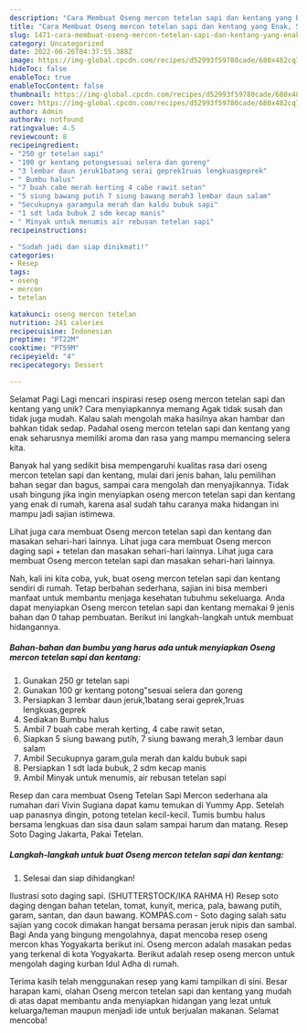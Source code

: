 ```yaml
---
description: "Cara Membuat Oseng mercon tetelan sapi dan kentang yang Enak, Sempurna"
title: "Cara Membuat Oseng mercon tetelan sapi dan kentang yang Enak, Sempurna"
slug: 1471-cara-membuat-oseng-mercon-tetelan-sapi-dan-kentang-yang-enak-sempurna
category: Uncategorized
date: 2022-06-26T04:37:55.388Z
image: https://img-global.cpcdn.com/recipes/d52993f59780cade/680x482cq70/oseng-mercon-tetelan-sapi-dan-kentang-foto-resep-utama.jpg
hideToc: false
enableToc: true
enableTocContent: false
thumbnail: https://img-global.cpcdn.com/recipes/d52993f59780cade/680x482cq70/oseng-mercon-tetelan-sapi-dan-kentang-foto-resep-utama.jpg
cover: https://img-global.cpcdn.com/recipes/d52993f59780cade/680x482cq70/oseng-mercon-tetelan-sapi-dan-kentang-foto-resep-utama.jpg
author: Admin
authorAv: notfound
ratingvalue: 4.5
reviewcount: 8
recipeingredient:
- "250 gr tetelan sapi"
- "100 gr kentang potongsesuai selera dan goreng"
- "3 lembar daun jeruk1batang serai geprek1ruas lengkuasgeprek"
- " Bumbu halus"
- "7 buah cabe merah kerting 4 cabe rawit setan"
- "5 siung bawang putih 7 siung bawang merah3 lembar daun salam"
- "Secukupnya garamgula merah dan kaldu bubuk sapi"
- "1 sdt lada bubuk 2 sdm kecap manis"
- " Minyak untuk menumis air rebusan tetelan sapi"
recipeinstructions:

- "Sudah jadi dan siap dinikmati!"
categories:
- Resep
tags:
- oseng
- mercon
- tetelan

katakunci: oseng mercon tetelan 
nutrition: 241 calories
recipecuisine: Indonesian
preptime: "PT22M"
cooktime: "PT59M"
recipeyield: "4"
recipecategory: Dessert

---
```



Selamat Pagi Lagi mencari inspirasi resep oseng mercon tetelan sapi dan kentang yang unik? Cara menyiapkannya memang Agak tidak susah dan tidak juga mudah. Kalau salah mengolah maka hasilnya akan hambar dan bahkan tidak sedap. Padahal oseng mercon tetelan sapi dan kentang yang enak seharusnya memiliki aroma dan rasa yang mampu memancing selera kita.


Banyak hal yang sedikit bisa mempengaruhi kualitas rasa dari oseng mercon tetelan sapi dan kentang, mulai dari jenis bahan, lalu pemilihan bahan segar dan bagus, sampai cara mengolah dan menyajikannya. Tidak usah bingung jika ingin menyiapkan oseng mercon tetelan sapi dan kentang yang enak di rumah, karena asal sudah tahu caranya maka hidangan ini mampu jadi sajian istimewa.

Lihat juga cara membuat Oseng mercon tetelan sapi dan kentang dan masakan sehari-hari lainnya. Lihat juga cara membuat Oseng mercon daging sapi + tetelan dan masakan sehari-hari lainnya. Lihat juga cara membuat Oseng mercon tetelan sapi dan masakan sehari-hari lainnya.


Nah, kali ini kita coba, yuk, buat oseng mercon tetelan sapi dan kentang sendiri di rumah. Tetap berbahan sederhana, sajian ini bisa memberi manfaat untuk membantu menjaga kesehatan tubuhmu sekeluarga. Anda dapat menyiapkan Oseng mercon tetelan sapi dan kentang memakai 9 jenis bahan dan 0 tahap pembuatan. Berikut ini langkah-langkah untuk membuat hidangannya.

<!--inarticleads1-->

##### Bahan-bahan dan bumbu yang harus ada untuk menyiapkan Oseng mercon tetelan sapi dan kentang:

1. Gunakan 250 gr tetelan sapi
1. Gunakan 100 gr kentang potong&#34;sesuai selera dan goreng
1. Persiapkan 3 lembar daun jeruk,1batang serai geprek,1ruas lengkuas,geprek
1. Sediakan  Bumbu halus
1. Ambil 7 buah cabe merah kerting, 4 cabe rawit setan,
1. Siapkan 5 siung bawang putih, 7 siung bawang merah,3 lembar daun salam
1. Ambil Secukupnya garam,gula merah dan kaldu bubuk sapi
1. Persiapkan 1 sdt lada bubuk, 2 sdm kecap manis
1. Ambil  Minyak untuk menumis, air rebusan tetelan sapi


Resep dan cara membuat Oseng Tetelan Sapi Mercon sederhana ala rumahan dari Vivin Sugiana dapat kamu temukan di Yummy App. Setelah uap panasnya dingin, potong tetelan kecil-kecil. Tumis bumbu halus bersama lengkuas dan sisa daun salam sampai harum dan matang. Resep Soto Daging Jakarta, Pakai Tetelan. 

<!--inarticleads2-->

##### Langkah-langkah untuk buat Oseng mercon tetelan sapi dan kentang:


1. Selesai dan siap dihidangkan!

Ilustrasi soto daging sapi. (SHUTTERSTOCK/IKA RAHMA H) Resep soto daging dengan bahan tetelan, tomat, kunyit, merica, pala, bawang putih, garam, santan, dan daun bawang. KOMPAS.com - Soto daging salah satu sajian yang cocok dimakan hangat bersama perasan jeruk nipis dan sambal. Bagi Anda yang bingung mengolahnya, dapat mencoba resep oseng mercon khas Yogyakarta berikut ini. Oseng mercon adalah masakan pedas yang terkenal di kota Yogyakarta. Berikut adalah resep oseng mercon untuk mengolah daging kurban Idul Adha di rumah. 

Terima kasih telah menggunakan resep yang kami tampilkan di sini. Besar harapan kami, olahan Oseng mercon tetelan sapi dan kentang yang mudah di atas dapat membantu anda menyiapkan hidangan yang lezat untuk keluarga/teman maupun menjadi ide untuk berjualan makanan. Selamat mencoba!
